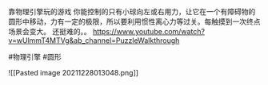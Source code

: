 靠物理引擎玩的游戏
你能控制的只有小球向左或右用力，让它在一个有障碍物的圆形中移动，力有一定的极限，所以要利用惯性离心力等过关。每触摸到一次终点场景会变大。
还挺难的。。
https://www.youtube.com/watch?v=wUlmmT4MTVg&ab_channel=PuzzleWalkthrough

#物理引擎 #圆形 

![[Pasted image 20211228013048.png]]